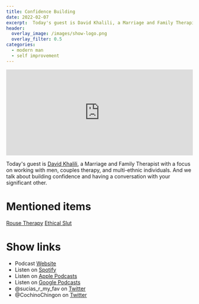 ```yaml
---
title: Confidence Building
date: 2022-02-07
excerpt:  Today's guest is David Khalili, a Marriage and Family Therapist with a focus on working with men, couples therapy, and multi-ethnic individuals.
header:
  overlay_image: /images/show-logo.png
  overlay_filter: 0.5
categories:
  - modern man
  - self improvement
---
```

<iframe src='https://open.spotify.com/embed/episode/2ldkU55x6aYOhrNiEhRoiT' width='100%' height='232' frameborder='0' allowtransparency='true' allow='encrypted-media'></iframe>

Today's guest is [David Khalili](https://www.rousetherapy.com/david-khalili-lmft), a Marriage and Family Therapist with a focus on working with men, couples therapy, and multi-ethnic individuals. And we talk about building confidence and having a conversation with your significant other.

# Mentioned items

[Rouse Therapy](https://www.rousetherapy.com)
[Ethical Slut](https://www.penguinrandomhouse.com/books/553912/the-ethical-slut-third-edition-by-janet-w-hardy-and-dossie-easton/)

# Show links

* <i class='fas fa-link'></i>Podcast [Website](https://sucias.xyz)
* <i class='fab fa-spotify'></i>Listen on [Spotify](https://open.spotify.com/show/3XjoipCU3QzeIaQAAQpBdW)
* <i class='fas fa-podcast'></i>Listen on [Apple Podcasts](https://podcasts.apple.com/us/podcast/sucias-are-my-favorite/id1548173787)
* <i class='fab fa-google-play'></i>Listen on [Google Podcasts](https://podcasts.google.com/feed/aHR0cHM6Ly9hbmNob3IuZm0vcy80MjI0YzYzYy9wb2RjYXN0L3Jzcw==)
* <i class='fab fa-twitter'></i>@sucias_r_my_fav on [Twitter](https://twitter.com/sucias_r_my_fav)
* <i class='fab fa-twitter'></i>@CochinoChingon on [Twitter](https://twitter.com/cochinochingon)
